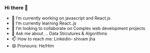 ### Hi there 👋



- 🔭 I’m currently working on javascript and React.js
- 🌱 I’m currently learning  React..js
- 👯 I’m looking to collaborate on Complex web development projects
- 💬 Ask me about ... Data Strcutures & Algorithms
- 📫 How to reach me: Linkedin- shivam jha
- 😄 Pronouns: He/Him


